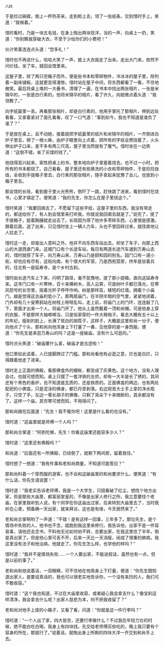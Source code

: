     八四 

   于是捡过碗碟，倒上一杯热茶来，走到柜上去，领了一张纸条，交到惜时手上，笑道：“我候着。”

   惜时看时，乃是一块五毛钱，在身上掏出两块现洋，当的一声，向桌上一扔，笑道：“你别瞧我穿破大衣，不至于少给你们的小费吧！”

   伙计笑着连连点头道：“您多礼！”

   惜时也不再说什么，哈哈大笑了一声，披上大衣就走了出来。走出大门来，依然不问价钱，坐了车，就回会馆里来。

   这屋子里，除了两只空箱子而外，便是些书本和零碎物件，冷冰冰的屋子里，除列着一副床铺板，这就更显得凄惨。惜时站在屋子中间，将东西都看了一看，不住地微笑。最后将桌上堆的一大叠书，清理了一遍，在书本中找出两张相片，一张是米锦华的，一张是白行素的。他将米锦华的相片，看了许久，向她微点着头道：“我领教了。”

   向字纸篓里一丢。再看那张相片，却是白行素的，他用手掌托了那相片，伸到远处看看，又拿着紧对了面孔看看，叹了一口气道：“事到如今，我也不知道是谁负了谁了？”

   于是放在桌上，且不动她，接着就把字纸篓里的纸片和米锦华的相片，一齐倒进白炉子里去，擦了一根火柴，由炉子眼里向上点着，把所有的字纸全燃烧着了，火头伸出炉子口来，差不多有两三尺高，屋子里当然就有了暖气。惜时坐在一边笑道：“这倒不错，省了买煤的钱了。”

   他烧得高兴起来，索性把桌上的书，整本地向炉子里塞着烧去。也不过一小时，把所有的书本都烧了。自己看看，屋子里还有些换洗的小衣和零碎物件，于是捡捡拢拢，全收到手提箱子里去，白行素的那张相片，随手拿起来犹豫了会儿，也放到小箱子里去。

   那会馆的长班，看到屋子里火光熊熊，倒吓了一跳，赶快跳了进来，看到惜时在烧书，心里才镇定了。便笑道：“我的先生，你怎么在屋子里烧这个。”

   惜时笑道：“我要回南去了，不愿留下这些字纸，这屋子里的东西，我没有带走的，都送给你了，有人到会馆里来打听我，你就说我回南去就是了。”说完了，提了手提箱子，挺着胸脯就走出去了。长班因为得了他许多零碎东西，心里很是感激。跟着后面，送了出来，只见惜时坐上一辆人力车，头也不曾回转过来，就径直地让人拉走了。

   惜时这一走，却是出人意料之外，他并不向东西车站出去，却坐了车子，向那上西山的大道西直门来。这城门口有个长途车站，每日有两道长途汽车通到万寿山去的，惜时就搭了车子，向万寿山来，万寿山乃是颐和园的别名。园门口有一道小街，却也应有尽有，这街向南，有个很大的军营，乃是西苑营房，终年是驻着兵的，往北有一座延寿寺，是个乡村古刹。

   惜时由长途汽车上下来，问明了路径，毫不犹豫地，提了那小提箱，直向这延寿寺来。这寺门口有一片寒林，百十来棵树木，高人云霄，可是树叶子都已落光，在寒风怒号的长空里，摇着光杆子呼呼作响。树是那样高，矮短的红墙，拥着个小庙门，越是觉得这古庙的低小了。那两扇庙门，在半阴半暗的空气里，紧紧地闭着，门外却有几十叟寒鸦站在树枝上呀呀乱叫，走上前，将庙门上的门环，连连敲了几下，里面才出来一个人，将庙门开了。他头上虽然戴着一顶和尚帽，可是他身上穿的衣服，不是那样大袖啷啷当，只是俗家穿的一件大棉袍子。看去大概有五十以上的年纪，瘦削的脸上，长满了斑白的胡茬子，这样子，大概是这里和尚一分子，便向他点了个头，那和尚向他浑身上下打量了一番，见他穿的是一身西服，便道：“你先生是来逛万寿山的吗？这是一座破庙，没有什么可逛的。”

   惜时点头笑道：“破庙要什么紧，破庙才是古迹啦！”

   他口里如此说着，人已提脚跨过了门槛。那和尚看他有必逛之意，拦也是白拦，只得跟着他走了进来。

   惜时走上正面的佛殿，看那佛龛外的幔帐，都变成了灰黄色。这个地方，没有人理会过，也就可想而知。桌上只摆了一套洋铁的五供，却有一大半是长了锈的，其间还有个黑色的香炉，也不知道是瓦质的，还是铁质的。正面佛龛的两边，也有两处配祀的小佛龛，只是泥涂的佛身，都已丹垩剥落。右边观音大士手上拿的净水瓶子，只空了手，左边一尊长胡子的佛像，只剩了耳朵下十来根断的，其余都没有了。这样一个庙，其穷寒可想而知，不用得问了。

   那和尚跟在后面道：“先生！我不冤你吧！这里是什么看的也没有。”

   惜时道：“这庙里就是师傅一个人吗？”

   那和尚合掌道：“阿弥陀佛，先生！你看这庙里还能容多少人？”

   惜时道：“这里还有佛殿吗？”

   和尚道：“后面还有一所佛殿，已经倒了，就剩下两间房，留着我住。”

   惜时想了一想道：“我有件事和老和尚商量，不知道可能答应？”

   那和尚料着一个穿西服的游客，也不会和这破庙里的和尚要求什么，便笑道：“有什么话，你先生请说罢！”

   惜时道：“我老实告诉老师傅，我是一个大学生，只因看破了红尘，想找个地方出家，但是那些大庙里，都富丽堂皇的，不像是出家人修行之所，我立意要找个老庙，在家里我听到人说，有个同学在你这庙出过家，后来转到大庙里去了，当时我听在心里，预备确一天出家，就来拜访，这也是有缘，今天居然来了。”

   老和尚合掌啊哟了一声道：“不错！是有这样一回事，三年多了。那位先生，是个情场中失败的人，他书也不念，就跑到我这里来修行。我告诉他，出家不是一件容易事，请他还去念书，不料他无论如何劝不转，总要出家，在我这里住了半年，倒是真出家了。但是他心里可丢不开，后来一天比一天消瘦，闹成了很重的肺病，我这里没有法子和他治病，他就走了。你先生怎么样，也学他的样吗？”

   惜时道：“我并不是情场失败……一个人要出家，不能说假话，虽然也有一点，但是以前的事了。”

   老和尚和他说着话，一双眼睛，可不住地在他周身上下打量，便道：“你先生既知道出家人，是要说真话的，我也可以很老实地告诉你，一个没有来历的人，我们可不敢收容。”

   惜时道：“这个我也知道，不过在大庙里收容，或者疑心我会拿去什么？像宝刹这样清净，我会拿去什么呢？出家人慈悲为本，何不把我收留了？”

   老和尚对他手上提的小箱子，又看了看，问道：“你就是这一件行李吗？”

   惜时道：“一个人出了家，四大皆空，还要行李做什么？不过我在年轻力壮的时候，绝不能白吃白喝，我身上有四块钱。先交给老师傅买些吃的，晚上我只要有个容身的所在，那就行了。”说着话，就掏出身上所剩的四块大洋一齐交到和尚手上去。

